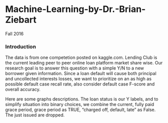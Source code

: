 # Machine-Learning-by-Dr.-Brian-Ziebart
Fall 2016


### Introduction

The data is from one competetion posted on kaggle.com. Lending Club is the current leading peer to peer online loan platform market share wise. Our research goal is to answer this question with a simple Y/N to a new borrower given information. Since a loan default will cause both principal and uncollected interests losses, we want to prioritize on an as high as possible default case recall rate, also consider default case F-score and overall accuracy. 

Here are some graphs descriptions. The loan status is our Y labels, and to simplify situation into binary choices, we combine the current, fully paid grace period, grace period as TRUE, “charged off, default, late” as False. The just issued are dropped. 
